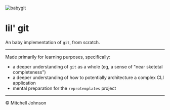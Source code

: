 ![babygit](https://user-images.githubusercontent.com/15032956/176189152-b5795c60-61dc-4a30-a9bc-96b145d80324.jpg)

# lil' git

An baby implementation of `git`, from scratch.

---

Made primarily for learning purposes, specifically:
- a deeper understanding of `git` as a whole (eg, a sense of "near sketetal completeness")
- a deeper understanding of how to potentially architecture a complex CLI application
- mental preparation for the `reprotemplates` project


---

&copy; Mitchell Johnson
